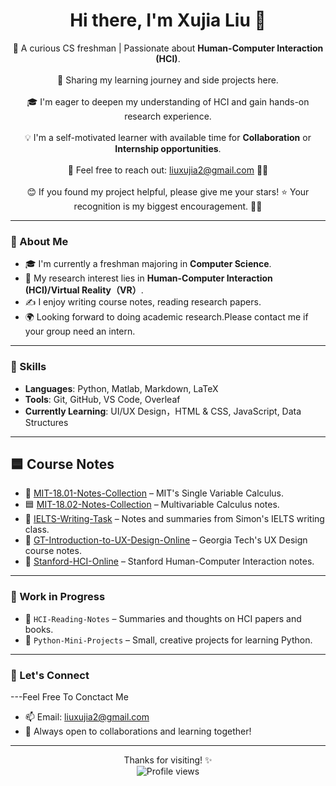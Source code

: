 <h1 align="center">Hi there, I'm Xujia Liu 👋</h1>

<p align="center">
  🌟 A curious CS freshman | Passionate about <b>Human-Computer Interaction (HCI)</b>.<br><br>
  🌱 Sharing my learning journey and side projects here. <br><br>
  🎓 I'm eager to deepen my understanding of HCI and gain hands-on research experience. <br><br>
  💡 I'm a self-motivated learner with available time for <b>Collaboration</b> or <b>Internship opportunities</b>. <br><br>
  📧 Feel free to reach out: <a href="mailto:liuxujia2@gmail.com">liuxujia2@gmail.com</a> 💬🤗 <br><br>
  😊 If you found my project helpful, please give me your stars! ⭐ Your recognition is my biggest encouragement. 💪🌟
</p>


---

### 🌟 About Me

- 🎓 I'm currently a freshman majoring in **Computer Science**.
- 🧠 My research interest lies in **Human-Computer Interaction (HCI)/Virtual Reality（VR）**.
- ✍️ I enjoy writing course notes, reading research papers.
- 🌍 Looking forward to doing academic research.Please contact me if your group need an intern.
---

### 🧠 Skills

- **Languages**: Python, Matlab, Markdown, LaTeX  
- **Tools**: Git, GitHub, VS Code, Overleaf  
- **Currently Learning**: UI/UX Design，HTML & CSS, JavaScript, Data Structures  

---

## 🟦 Course Notes

- 📒 [MIT-18.01-Notes-Collection](https://github.com/None_Momo/MIT-18.01-Notes-CollectionNone_Momo) – MIT's Single Variable Calculus.
- 🟦 [MIT-18.02-Notes-Collection](https://github.com/None_Momo/MIT-18.02-Notes-Collection) – Multivariable Calculus notes.
- 📄 [IELTS-Writing-Task](https://github.com/None_Momo/IELTS-Writing-Task) – Notes and summaries from Simon's IELTS writing class.
- 📘 [GT-Introduction-to-UX-Design-Online](https://github.com/None_Momo/GT-Introduction-to-User-Experience-Design-Online) – Georgia Tech's UX Design course notes.
- 📘 [Stanford-HCI-Online](https://github.com/None_Momo/Stanford-HCI-Online) – Stanford Human-Computer Interaction notes.


---

### 🔧 Work in Progress

- 🧩 `HCI-Reading-Notes` – Summaries and thoughts on HCI papers and books.
- 🐍 `Python-Mini-Projects` – Small, creative projects for learning Python.

---

### 💬 Let's Connect
---Feel Free To Conctact Me
- 📫 Email: liuxujia2@gmail.com  
- 🤝 Always open to collaborations and learning together!

---

<p align="center">
  Thanks for visiting! ✨<br>
  <img src="https://komarev.com/ghpvc/?username=None-Momo&color=blue" alt="Profile views" />
</p>
